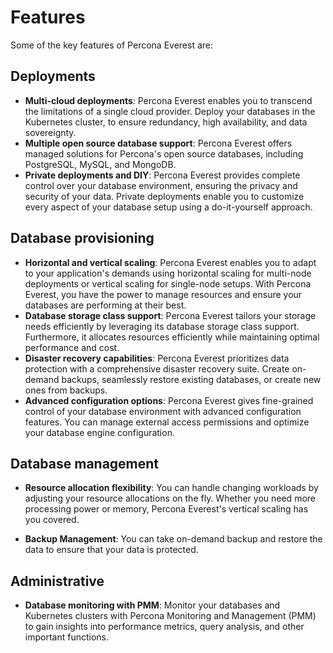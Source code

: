 # Features

Some of the key features of Percona Everest are:

## Deployments

- **Multi-cloud deployments**: Percona Everest enables you to transcend the limitations of a single cloud provider. Deploy your databases in the Kubernetes cluster, to ensure redundancy, high availability, and data sovereignty.
- **Multiple open source database support**: Percona Everest offers managed solutions for Percona's open source databases, including PostgreSQL, MySQL, and MongoDB.
- **Private deployments and DIY**: Percona Everest provides complete control over your database environment, ensuring the privacy and security of your data. Private deployments enable you to customize every aspect of your database setup using a do-it-yourself approach.

## Database provisioning

* **Horizontal and vertical scaling**: Percona Everest enables you to adapt to your application's demands using horizontal scaling for multi-node deployments or vertical scaling for single-node setups. With Percona Everest, you have the power to manage resources and ensure your databases are performing at their best.
* **Database storage class support**: Percona Everest tailors your storage needs efficiently by leveraging its database storage class support. Furthermore, it allocates resources efficiently while maintaining optimal performance and cost.    
* **Disaster recovery capabilities**: Percona Everest prioritizes data protection with a comprehensive disaster recovery suite. Create on-demand backups, seamlessly restore existing databases, or create new ones from backups.
* **Advanced configuration options**: Percona Everest gives fine-grained control of your database environment with advanced configuration features. You can manage external access permissions and optimize your database engine configuration.

## Database management

* **Resource allocation flexibility**: You can handle changing workloads by adjusting your resource allocations on the fly. Whether you need more processing power or memory, Percona Everest's vertical scaling has you covered.

* **Backup Management**: You can take on-demand backup and restore the data to ensure that your data is protected.

## Administrative

* **Database monitoring with PMM**: Monitor your databases and Kubernetes clusters with Percona Monitoring and Management (PMM) to gain insights into performance metrics, query analysis, and other important functions.